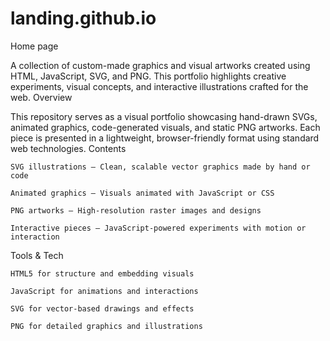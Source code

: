 # landing.github.io
Home page

A collection of custom-made graphics and visual artworks created using HTML, JavaScript, SVG, and PNG. This portfolio highlights creative experiments, visual concepts, and interactive illustrations crafted for the web.
Overview

This repository serves as a visual portfolio showcasing hand-drawn SVGs, animated graphics, code-generated visuals, and static PNG artworks. Each piece is presented in a lightweight, browser-friendly format using standard web technologies.
Contents

    SVG illustrations — Clean, scalable vector graphics made by hand or code

    Animated graphics — Visuals animated with JavaScript or CSS

    PNG artworks — High-resolution raster images and designs

    Interactive pieces — JavaScript-powered experiments with motion or interaction

Tools & Tech

    HTML5 for structure and embedding visuals

    JavaScript for animations and interactions

    SVG for vector-based drawings and effects

    PNG for detailed graphics and illustrations
